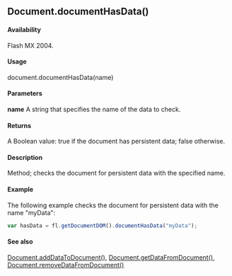 ## Document.documentHasData()

#### Availability

Flash MX 2004.

#### Usage

document.documentHasData(name)

#### Parameters

**name** A string that specifies the name of the data to check.

#### Returns

A Boolean value: true if the document has persistent data; false otherwise.

#### Description

Method; checks the document for persistent data with the specified name.

#### Example

The following example checks the document for persistent data with the name "myData":

```javascript
var hasData = fl.getDocumentDOM().documentHasData("myData");
```

#### See also

[Document.addDataToDocument()](../Document_object/Document1.md), [Document.getDataFromDocument()](../Document_object/Document76.md), [Document.removeDataFromDocument()](../Document_object/Document250.md)
